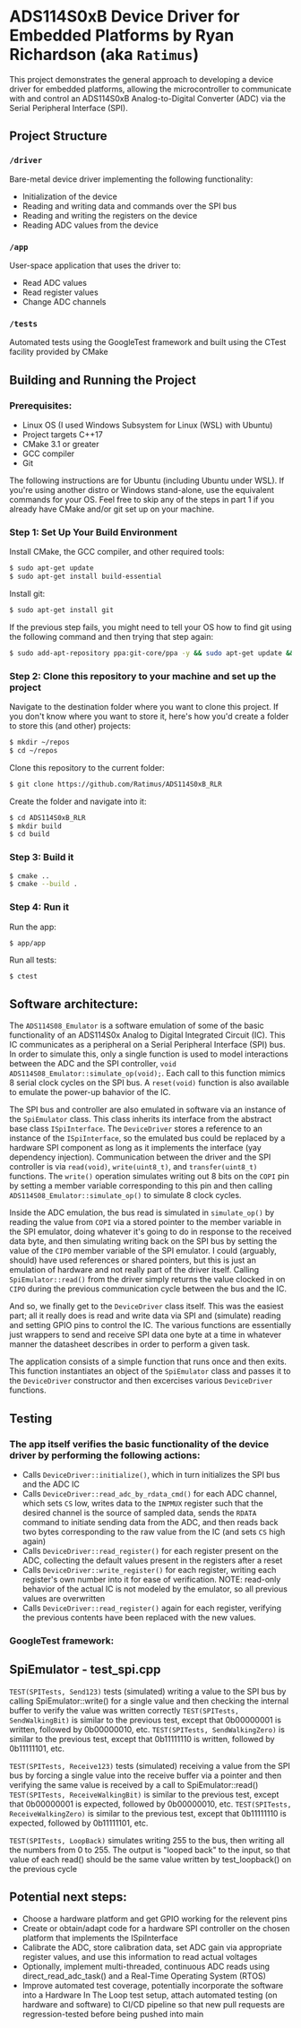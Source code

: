 # ADS114S0xB Device Driver for Embedded Platforms by Ryan Richardson (aka `Ratimus`)

This project demonstrates the general approach to developing a device driver for embedded platforms, allowing the microcontroller to communicate with and control an ADS114S0xB Analog-to-Digital Converter (ADC) via the Serial Peripheral Interface (SPI).

## Project Structure

### `/driver`
Bare-metal device driver implementing the following functionality:
- Initialization of the device
- Reading and writing data and commands over the SPI bus
- Reading and writing the registers on the device
- Reading ADC values from the device

### `/app`
User-space application that uses the driver to:
- Read ADC values
- Read register values
- Change ADC channels

### `/tests`
Automated tests using the GoogleTest framework and built using the CTest facility provided by CMake

## Building and Running the Project

### Prerequisites:
- Linux OS (I used Windows Subsystem for Linux (WSL) with Ubuntu)
- Project targets C++17
- CMake 3.1 or greater
- GCC compiler
- Git

The following instructions are for Ubuntu (including Ubuntu under WSL). If you're using another distro or Windows stand-alone, use the equivalent commands for your OS. Feel free to skip any of the steps in part 1 if you already have CMake and/or git set up on your machine.

### Step 1: Set Up Your Build Environment

Install CMake, the GCC compiler, and other required tools:
```bash
$ sudo apt-get update
$ sudo apt-get install build-essential
```

Install git:
```bash
$ sudo apt-get install git
```

If the previous step fails, you might need to tell your OS how to find git using the following command and then trying that step again:
```bash
$ sudo add-apt-repository ppa:git-core/ppa -y && sudo apt-get update && sudo apt-get upgrade && sudo apt-get install git -y
```

### Step 2: Clone this repository to your machine and set up the project

Navigate to the destination folder where you want to clone this project. If you don't know where you want to store it, here's how you'd create a folder to store this (and other) projects:
```bash
$ mkdir ~/repos
$ cd ~/repos
```

Clone this repository to the current folder:
```bash
$ git clone https://github.com/Ratimus/ADS114S0xB_RLR
```

Create the <build> folder and navigate into it:
```bash
$ cd ADS114S0xB_RLR
$ mkdir build
$ cd build
```

### Step 3: Build it
```bash
$ cmake ..
$ cmake --build .
```

### Step 4: Run it
Run the app:
```bash
$ app/app
```

Run all tests:
```
$ ctest
```

## Software architecture:
The `ADS114S08_Emulator` is a software emulation of some of the basic functionality of an ADS114S0x Analog to Digital Integrated Circuit (IC). This IC communicates as a peripheral on a Serial Peripheral Interface (SPI) bus. In order to simulate this, only a single function is used to model interactions between the ADC and the SPI controller, `void ADS114S08_Emulator::simulate_op(void);`. Each call to this function mimics 8 serial clock cycles on the SPI bus. A `reset(void)` function is also available to emulate the power-up bahavior of the IC.

The SPI bus and controller are also emulated in software via an instance of the `SpiEmulator` class. This class inherits its interface from the abstract base class `ISpiInterface`. The `DeviceDriver` stores a reference to an instance of the `ISpiInterface`, so the emulated bus could be replaced by a hardware SPI component as long as it implements the interface (yay dependency injection). Communication between the driver and the SPI controller is via `read(void)`, `write(uint8_t)`, and `transfer(uint8_t)` functions. The `write()` operation simulates writing out 8 bits on the `COPI` pin by setting a member variable corresponding to this pin and then calling `ADS114S08_Emulator::simulate_op()` to simulate 8 clock cycles.

Inside the ADC emulation, the bus read is simulated in `simulate_op()` by reading the value from `COPI` via a stored pointer to the member variable in the SPI emulator, doing whatever it's going to do in response to the received data byte, and then simulating writing back on the SPI bus by setting the value of the `CIPO` member variable of the SPI emulator. I could (arguably, should) have used references or shared pointers, but this is just an emulation of hardware and not really part of the driver itself. Calling `SpiEmulator::read()` from the driver simply returns the value clocked in on `CIPO` during the previous communication cycle between the bus and the IC.

And so, we finally get to the `DeviceDriver` class itself. This was the easiest part; all it really does is read and write data via SPI and (simulate) reading and setting GPIO pins to control the IC. The various functions are essentially just wrappers to send and receive SPI data one byte at a time in whatever manner the datasheet describes in order to perform a given task.

The application consists of a simple function that runs once and then exits. This function instantiates an object of the `SpiEmulator` class and passes it to the `DeviceDriver` constructor and then excercises various `DeviceDriver` functions.

## Testing
### The app itself verifies the basic functionality of the device driver by performing the following actions:
- Calls `DeviceDriver::initialize()`, which in turn initializes the SPI bus and the ADC IC
- Calls `DeviceDriver::read_adc_by_rdata_cmd()` for each ADC channel, which sets `CS` low, writes data to the `INPMUX` register such that the desired channel is the source of sampled data, sends the `RDATA` command to initiate sending data from the ADC, and then reads back two bytes corresponding to the raw value from the IC (and sets `CS` high again)
- Calls `DeviceDriver::read_register()` for each register present on the ADC, collecting the default values present in the registers after a reset
- Calls `DeviceDriver::write_register()` for each register, writing each register's own number into it for ease of verification. NOTE: read-only behavior of the actual IC is not modeled by the emulator, so all previous values are overwritten
- Calls `DeviceDriver::read_register()` again for each register, verifying the previous contents have been replaced with the new values.

### GoogleTest framework:
## SpiEmulator - test_spi.cpp
`TEST(SPITests, Send123)` tests (simulated) writing a value to the SPI bus by calling SpiEmulator::write() for a single value and then checking the internal buffer to verify the value was written correctly
`TEST(SPITests, SendWalkingBit)` is similar to the previous test, except that 0b00000001 is written, followed by 0b00000010, etc.
`TEST(SPITests, SendWalkingZero)` is similar to the previous test, except that 0b11111110 is written, followed by 0b11111101, etc.

`TEST(SPITests, Receive123)` tests (simulated) receiving a value from the SPI bus by forcing a single value into the receive buffer via a pointer and then verifying the same value is received by a call to SpiEmulator::read()
`TEST(SPITests, ReceiveWalkingBit)` is similar to the previous test, except that 0b00000001 is expected, followed by 0b00000010, etc.
`TEST(SPITests, ReceiveWalkingZero)` is similar to the previous test, except that 0b11111110 is expected, followed by 0b11111101, etc.

`TEST(SPITests, LoopBack)` simulates writing 255 to the bus, then writing all the numbers from 0 to 255. The output is "looped back" to the input, so that value of each read() should be the same value written by test_loopback() on the previous cycle

## Potential next steps:
- Choose a hardware platform and get GPIO working for the relevent pins
- Create or obtain/adapt code for a hardware SPI controller on the chosen platform that implements the ISpiInterface
- Calibrate the ADC, store calibration data, set ADC gain via appropriate register values, and use this information to read actual voltages
- Optionally, implement multi-threaded, continuous ADC reads using direct_read_adc_task() and a Real-Time Operating System (RTOS)
- Improve automated test coverage, potentially incorporate the software into a Hardware In The Loop test setup, attach automated testing (on hardware and software) to CI/CD pipeline so that new pull requests are regression-tested before being pushed into main
